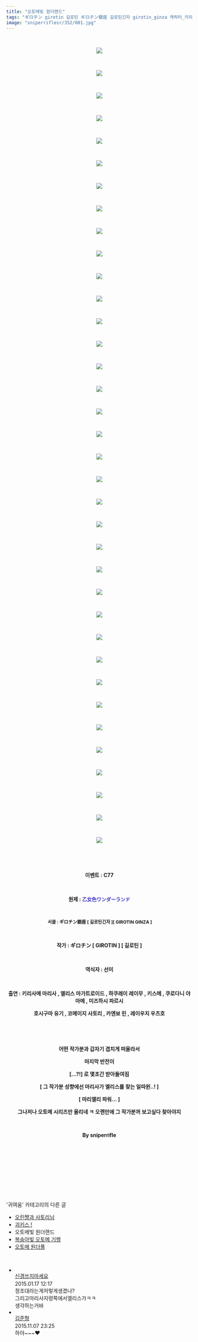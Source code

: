 ```yaml
---
title: "오토메빛 원더랜드"
tags: "ギロチン girotin 길로틴 ギロチン銀座 길로틴긴자 girotin_ginza 캐릭터_키리사메_마리사 캐릭터_앨리스_마가트로이드 캐릭터_하쿠레이_레이무 캐릭터_키스메 캐릭터_쿠로다니_야마메 캐릭터_미즈하시_파르시 캐릭터_호시구마_유기 캐릭터_코메이지_사토리 캐릭터_카엔뵤_린 캐릭터_레이우지_우츠호 이벤트_c77 귀여움"
image: "sniperriflesr/352/001.jpg"
---
```

<div class="article">
<p style="TEXT-ALIGN: center"> </p>
<p style="TEXT-ALIGN: center"><img src="{{ site.nasurl }}/sniperriflesr/352/001.jpg"/></p>
<p style="TEXT-ALIGN: center"> </p>
<p style="TEXT-ALIGN: center"><img src="{{ site.nasurl }}/sniperriflesr/352/002.jpg"/></p>
<p style="TEXT-ALIGN: center"> </p>
<p style="TEXT-ALIGN: center"><img src="{{ site.nasurl }}/sniperriflesr/352/003.jpg"/></p>
<p style="TEXT-ALIGN: center"> </p>
<p style="TEXT-ALIGN: center"><img src="{{ site.nasurl }}/sniperriflesr/352/004.jpg"/></p>
<p style="TEXT-ALIGN: center"> </p>
<p style="TEXT-ALIGN: center"><img src="{{ site.nasurl }}/sniperriflesr/352/005.jpg"/></p>
<p style="TEXT-ALIGN: center"> </p>
<p style="TEXT-ALIGN: center"><img src="{{ site.nasurl }}/sniperriflesr/352/006.jpg"/></p>
<p style="TEXT-ALIGN: center"> </p>
<p style="TEXT-ALIGN: center"><img src="{{ site.nasurl }}/sniperriflesr/352/007.jpg"/></p>
<p style="TEXT-ALIGN: center"> </p>
<p style="TEXT-ALIGN: center"><img src="{{ site.nasurl }}/sniperriflesr/352/008.jpg"/></p>
<p style="TEXT-ALIGN: center"> </p>
<p style="TEXT-ALIGN: center"><img src="{{ site.nasurl }}/sniperriflesr/352/009.jpg"/></p>
<p style="TEXT-ALIGN: center"> </p>
<p style="TEXT-ALIGN: center"><img src="{{ site.nasurl }}/sniperriflesr/352/010.jpg"/></p>
<p style="TEXT-ALIGN: center"> </p>
<p style="TEXT-ALIGN: center"><img src="{{ site.nasurl }}/sniperriflesr/352/011.jpg"/></p>
<p style="TEXT-ALIGN: center"> </p>
<p style="TEXT-ALIGN: center"><img src="{{ site.nasurl }}/sniperriflesr/352/012.jpg"/></p>
<p style="TEXT-ALIGN: center"> </p>
<p style="TEXT-ALIGN: center"><img src="{{ site.nasurl }}/sniperriflesr/352/013.jpg"/></p>
<p style="TEXT-ALIGN: center"> </p>
<p style="TEXT-ALIGN: center"><img src="{{ site.nasurl }}/sniperriflesr/352/014.jpg"/></p>
<p style="TEXT-ALIGN: center"> </p>
<p style="TEXT-ALIGN: center"><img src="{{ site.nasurl }}/sniperriflesr/352/015.jpg"/></p>
<p style="TEXT-ALIGN: center"> </p>
<p style="TEXT-ALIGN: center"><img src="{{ site.nasurl }}/sniperriflesr/352/016.jpg"/></p>
<p style="TEXT-ALIGN: center"> </p>
<p style="TEXT-ALIGN: center"><img src="{{ site.nasurl }}/sniperriflesr/352/017.jpg"/></p>
<p style="TEXT-ALIGN: center"> </p>
<p style="TEXT-ALIGN: center"><img src="{{ site.nasurl }}/sniperriflesr/352/018.jpg"/></p>
<p style="TEXT-ALIGN: center"> </p>
<p style="TEXT-ALIGN: center"><img src="{{ site.nasurl }}/sniperriflesr/352/019.jpg"/></p>
<p style="TEXT-ALIGN: center"> </p>
<p style="TEXT-ALIGN: center"><img src="{{ site.nasurl }}/sniperriflesr/352/020.jpg"/></p>
<p style="TEXT-ALIGN: center"> </p>
<p style="TEXT-ALIGN: center"><img src="{{ site.nasurl }}/sniperriflesr/352/021.jpg"/></p>
<p style="TEXT-ALIGN: center"> </p>
<p style="TEXT-ALIGN: center"><img src="{{ site.nasurl }}/sniperriflesr/352/022.jpg"/></p>
<p style="TEXT-ALIGN: center"> </p>
<p style="TEXT-ALIGN: center"><img src="{{ site.nasurl }}/sniperriflesr/352/023.jpg"/></p>
<p style="TEXT-ALIGN: center"> </p>
<p style="TEXT-ALIGN: center"><img src="{{ site.nasurl }}/sniperriflesr/352/024.jpg"/></p>
<p style="TEXT-ALIGN: center"> </p>
<p style="TEXT-ALIGN: center"><img src="{{ site.nasurl }}/sniperriflesr/352/025.jpg"/></p>
<p style="TEXT-ALIGN: center"> </p>
<p style="TEXT-ALIGN: center"><img src="{{ site.nasurl }}/sniperriflesr/352/026.jpg"/></p>
<p style="TEXT-ALIGN: center"> </p>
<p style="TEXT-ALIGN: center"><img src="{{ site.nasurl }}/sniperriflesr/352/027.jpg"/></p>
<p style="TEXT-ALIGN: center"> </p>
<p style="TEXT-ALIGN: center"><img src="{{ site.nasurl }}/sniperriflesr/352/028.jpg"/></p>
<p style="TEXT-ALIGN: center"> </p>
<p style="TEXT-ALIGN: center"><img src="{{ site.nasurl }}/sniperriflesr/352/029.jpg"/></p>
<p style="TEXT-ALIGN: center"> </p>
<p style="TEXT-ALIGN: center"><img src="{{ site.nasurl }}/sniperriflesr/352/030.jpg"/></p>
<p style="TEXT-ALIGN: center"> </p>
<p style="TEXT-ALIGN: center"><img src="{{ site.nasurl }}/sniperriflesr/352/031.jpg"/></p>
<p style="TEXT-ALIGN: center"> </p>
<p style="TEXT-ALIGN: center"><img src="{{ site.nasurl }}/sniperriflesr/352/032.jpg"/></p>
<p style="TEXT-ALIGN: center"> </p>
<p style="TEXT-ALIGN: center"><img src="{{ site.nasurl }}/sniperriflesr/352/033.jpg"/></p>
<p style="TEXT-ALIGN: center"> </p>
<p style="TEXT-ALIGN: center"><img src="{{ site.nasurl }}/sniperriflesr/352/034.jpg"/></p>
<p style="TEXT-ALIGN: center"> </p>
<p style="TEXT-ALIGN: center"><img src="{{ site.nasurl }}/sniperriflesr/352/035.jpg"/></p>
<p style="TEXT-ALIGN: center"> </p>
<p style="TEXT-ALIGN: center"><img src="{{ site.nasurl }}/sniperriflesr/352/036.jpg"/></p>
<p style="TEXT-ALIGN: center"> </p>
<p style="TEXT-ALIGN: center"> </p>
<p style="TEXT-ALIGN: center"><strong>이벤트 : C77</strong></p>
<p style="TEXT-ALIGN: center"> </p>
<p style="TEXT-ALIGN: center"><strong>원제 :</strong><strong> </strong><font color="#3a32c3" size="2"><strong><font color="#3a32c3">乙女色ワンダーランド</font><br/></strong></font></p>
<p style="TEXT-ALIGN: center"><strong style="font-size: 9pt;"><br/></strong></p>
<p style="TEXT-ALIGN: center"><strong style="font-size: 9pt;"> </strong><strong style="font-size: 9pt;">서클 : ギロチン銀座 [ </strong><strong style="font-size: 9pt;">길로틴긴자 ]</strong><strong style="font-size: 9pt;">[ GIROTIN GINZA ]</strong><br/></p>
<p style="text-align: center;"><strong> </strong></p>
<p style="text-align: center;"><strong>작가 : ギロチン [ GIROTIN ] [ 길로틴 ]</strong></p>
<p style="text-align: center;"><strong><br/></strong></p>
<p style="TEXT-ALIGN: center"><strong>역식자 : 선미</strong></p>
<p style="TEXT-ALIGN: center"><strong> </strong></p>
<p style="TEXT-ALIGN: center"><strong>출연 : 키리사메 마리사 , 앨리스 마가트로이드 , 하쿠레이 레이무 , 키스메 , 쿠로다니 야마메 , 미즈하시 파르시</strong></p>
<p style="TEXT-ALIGN: center"><strong>호시구마 유기 , 코메이지 사토리 , 카엔뵤 린 , 레이우지 우츠호</strong></p>
<p style="TEXT-ALIGN: center"><strong></strong> </p>
<p style="TEXT-ALIGN: center"><strong></strong> </p>
<p style="TEXT-ALIGN: center"><strong>어떤 작가분과 갑자기 겹치게 떠올라서</strong></p>
<p style="TEXT-ALIGN: center"><strong>마지막 반전이</strong></p>
<p style="TEXT-ALIGN: center"><strong>[...?!] 로 몇초간 받아들여짐</strong></p>
<p style="TEXT-ALIGN: center"><strong>[ 그 작가분 성향에선 마리사가 앨리스를 찾는 일따윈..! ]</strong></p>
<p style="TEXT-ALIGN: center"><strong>[ 마리앨리 파워... ]</strong></p>
<p style="TEXT-ALIGN: center"><strong>그나저나 오토메 시리즈만 올리네 ㅋ 오랜만에 그 작가분꺼 보고싶다 찾아야지</strong></p>
<p style="TEXT-ALIGN: center"><strong></strong><strong></strong> </p>
<p style="TEXT-ALIGN: center"><strong>By sniperrifle</strong></p>
<p style="TEXT-ALIGN: center"><strong></strong> </p>
<p style="TEXT-ALIGN: center"><strong></strong> </p>
<p style="TEXT-ALIGN: center"><strong></strong> </p>
<p style="TEXT-ALIGN: center"> </p>
</div><br/>
<div class="another">
<p>'귀여움' 카테고리의 다른 글</p>
<ul>
<li><a href="/2015-01-19-sniperriflesr_364">오린쨩과 사토리님</a></li>
<li><a href="/2015-01-18-sniperriflesr_362">괴키스 !</a></li>
<li>오토메빛 원더랜드</li>
<li><a href="/2015-01-16-sniperriflesr_351">복숭아빛 오토메 기행</a></li>
<li><a href="/2015-01-16-sniperriflesr_350">오토메 원더풀</a></li>
</ul>
</div><br/>
<div class="comment" id="commentListBlock_352" style="display:block"><ul><li class="firstCmt"><div class="opinionListMenu">
<div class="icon"><img alt="" class="myicon" src="http://i1.daumcdn.net/pimg/blog/p_img/mycon/basic_2.gif"/></div>
<div class="fl">
<a class="bold" href="http://blog.daum.net/ghcjf1001" target="_blank">신경쓰지마세요 </a>
<div style="width: 1px; height: 1px; overflow: hidden; visibility: hidden; border:1px solid red">
<span id="uname756" style="display:none;">신경쓰지마세요</span>
<span id="pwd756" style="display:none;"></span>
<span id="emailblog756" name="http://blog.daum.net/ghcjf1001" style="display:none;"></span>
<span id="open756" style="display:none">Y</span>
</div>
</div>
<div class="sDateTime">2015.01.17 12:17</div>
</div>
<div class="cont" id="Text756">정조대라는게저렇게생겼나?<br/>
그리고마리사지령쪽에서엘리스가ㅋㅋ<br/>
생각하는거바</div>
<div class="contReArea" id="inWrite756" style="display:none;"></div>
<div class="cCont_line"></div>
</li><li class="firstCmt"><div class="opinionListMenu">
<div class="icon"><img alt="" class="myicon" src="http://i1.daumcdn.net/pimg/blog/p_img/mycon/basic_2.gif"/></div>
<div class="fl">
<a class="bold" href="http://blog.daum.net/riv0102" target="_blank">김준형 </a>
<div style="width: 1px; height: 1px; overflow: hidden; visibility: hidden; border:1px solid red">
<span id="uname5077" style="display:none;">김준형</span>
<span id="pwd5077" style="display:none;"></span>
<span id="emailblog5077" name="http://blog.daum.net/riv0102" style="display:none;"></span>
<span id="open5077" style="display:none">Y</span>
</div>
</div>
<div class="sDateTime">2015.11.07 23:25</div>
</div>
<div class="cont" id="Text5077">하아~~~♥</div>
<div class="contReArea" id="inWrite5077" style="display:none;"></div>
</li></ul>
</div><br/>

<br/>
<p id="refer"></p>
<br/>
